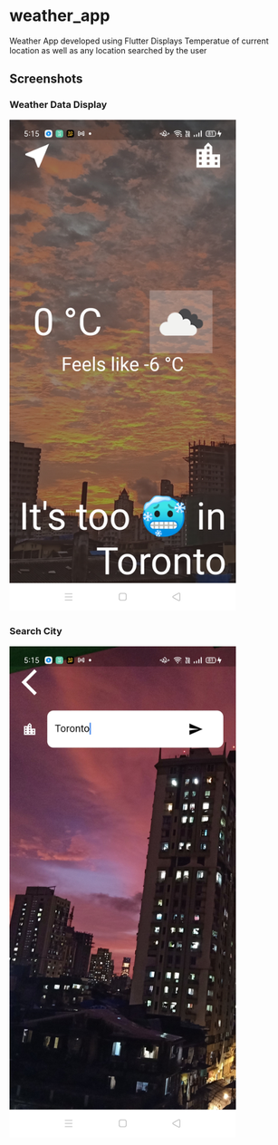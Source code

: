 # weather_app
Weather App developed using Flutter
Displays Temperatue of current location as well as any location searched by the user

## Screenshots
### Weather Data Display
<img src="screenshots/image1.jpg" width="400">

### Search City
<img src="screenshots/image2.jpg" width="400">



